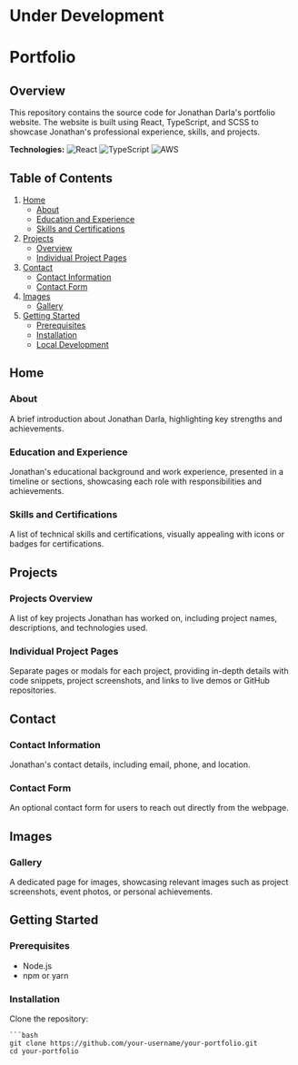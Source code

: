 # Under Development

# Portfolio

## Overview

This repository contains the source code for Jonathan Darla's portfolio website. The website is built using React, TypeScript, and SCSS to showcase Jonathan's professional experience, skills, and projects.


**Technologies:**
![React](https://img.shields.io/badge/React-61DAFB?style=for-the-badge&logo=react&logoColor=white)
![TypeScript](https://img.shields.io/badge/TypeScript-3178C6?style=for-the-badge&logo=typescript&logoColor=white)
![AWS](https://img.shields.io/badge/AWS-232F3E?style=for-the-badge&logo=amazon-aws&logoColor=white)

## Table of Contents

1. [Home](#home)
    - [About](#about)
    - [Education and Experience](#education-and-experience)
    - [Skills and Certifications](#skills-and-certifications)
2. [Projects](#projects)
    - [Overview](#projects-overview)
    - [Individual Project Pages](#individual-project-pages)
3. [Contact](#contact)
    - [Contact Information](#contact-information)
    - [Contact Form](#contact-form)
4. [Images](#images)
    - [Gallery](#gallery)
5. [Getting Started](#getting-started)
    - [Prerequisites](#prerequisites)
    - [Installation](#installation)
    - [Local Development](#local-development)

## Home

### About

A brief introduction about Jonathan Darla, highlighting key strengths and achievements.

### Education and Experience

Jonathan's educational background and work experience, presented in a timeline or sections, showcasing each role with responsibilities and achievements.

### Skills and Certifications

A list of technical skills and certifications, visually appealing with icons or badges for certifications.

## Projects

### Projects Overview

A list of key projects Jonathan has worked on, including project names, descriptions, and technologies used.

### Individual Project Pages

Separate pages or modals for each project, providing in-depth details with code snippets, project screenshots, and links to live demos or GitHub repositories.

## Contact

### Contact Information

Jonathan's contact details, including email, phone, and location.

### Contact Form

An optional contact form for users to reach out directly from the webpage.

## Images

### Gallery

A dedicated page for images, showcasing relevant images such as project screenshots, event photos, or personal achievements.

## Getting Started

### Prerequisites

- Node.js
- npm or yarn

### Installation

Clone the repository:

    ```bash
    git clone https://github.com/your-username/your-portfolio.git
    cd your-portfolio



 


